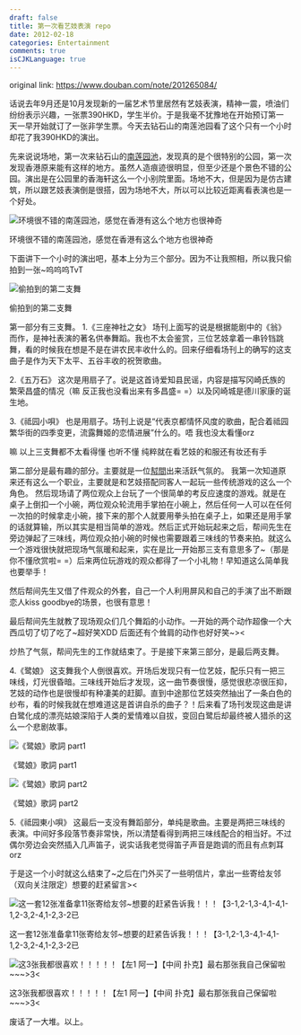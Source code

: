 ```yaml
---
draft: false
title: 第一次看艺妓表演 repo
date: 2012-02-18
categories: Entertainment
comments: true
isCJKLanguage: true
---
```


original link: https://www.douban.com/note/201265084/

话说去年9月还是10月发现新的一届艺术节里居然有艺妓表演，精神一震，喷油们纷纷表示兴趣，一张票390HKD，学生半价。于是我毫不犹豫地在开始预订第一天一早开始就订了一张非学生票。今天去钻石山的南莲池园看了这个只有一个小时却花了我390HKD的演出。

先来说说场地，第一次来钻石山的[南莲园池](http://www.nanliangarden.org/)，发现真的是个很特别的公园，第一次发现香港原来能有这样的地方。虽然人造痕迹很明显，但至少还是个景色不错的公园。演出是在公园里的香海轩这么一个小别院里面。场地不大，但是因为是仿古建筑，所以跟艺妓表演倒是很搭，因为场地不大，所以可以比较近距离看表演也是一个好处。


![环境很不错的南莲园池，感觉在香港有这么个地方也很神奇](https://static.zhuzi.dev/2012/02/p201265084-1.jpg)

环境很不错的南莲园池，感觉在香港有这么个地方也很神奇



下面讲下一个小时的演出吧，基本上分为三个部分。因为不让我照相，所以我只偷拍到一张~呜呜呜TvT


![偷拍到的第二支舞](https://static.zhuzi.dev/2012/02/p201265084-2.jpg)

偷拍到的第二支舞



第一部分有三支舞。
1.《三座神社之女》
场刊上面写的说是根据能剧中的《翁》而作，是神社表演的著名供奉舞蹈。我也不太会鉴赏，三位艺妓拿着一串铃铛跳舞，看的时候我在想是不是在讲农民丰收什么的。回来仔细看场刊上的确写的这支曲子是作为天下太平、五谷丰收的祝贺歌曲。

2.《五万石》
这次是用扇子了。说是这首诗爱知县民谣，内容是描写冈崎氏族的繁荣昌盛的情况（嘛 反正我也没看出来有多昌盛= =）以及冈崎城是德川家康的诞生地。

3.《祗园小唄》
也是用扇子。场刊上说是“代表京都情怀风度的歌曲，配合着祗园繁华街的四季变更，流露舞姬的恋情进展”什么的。唔 我也没太看懂orz

嘛 以上三支舞都不太看得懂 也听不懂 纯粹就在看艺妓的和服还有妆还有手

第二部分是最有趣的部分。主要就是一位[幇間](http://ja.wikipedia.org/wiki/%E5%B9%87%E9%96%93)出来活跃气氛的。
我第一次知道原来还有这么一个职业，主要就是和艺妓搭配同客人一起玩一些传统游戏的这么一个角色。
然后现场请了两位观众上台玩了一个很简单的考反应速度的游戏。就是在桌子上倒扣一个小碗，两位观众轮流用手掌拍在小碗上，然后任何一人可以在任何一次拍的时候拿走小碗，接下来的那个人就要用拳头拍在桌子上，如果还是用手掌的话就算输，所以其实是相当简单的游戏。然后正式开始玩起来之后，帮间先生在旁边弹起了三味线，两位观众拍小碗的时候也需要跟着三味线的节奏来拍。就这么一个游戏很快就把现场气氛暖和起来，实在是比一开始那三支有意思多了~（那是你不懂欣赏啦= =）后来两位玩游戏的观众都得了一个小礼物！早知道这么简单我也要举手！

然后帮间先生又借了件观众的外套，自己一个人利用屏风和自己的手演了出不断跟恋人kiss goodbye的场景，也很有意思！

最后帮间先生就教了现场观众们几个舞蹈的小动作。一开始的两个动作超像一个大西瓜切了切了吃了~超好笑XDD 后面还有个耸肩的动作也好好笑~><

炒热了气氛，帮间先生的工作就结束了。于是接下来第三部分，是最后两支舞。

4.《鹭娘》
这支舞我个人倒很喜欢。开场后发现只有一位艺妓，配乐只有一把三味线，灯光很昏暗。三味线开始后才发现，这一曲节奏很慢，感觉很悲凉很压抑，艺妓的动作也是很慢却有种凄美的赶脚。直到中途那位艺妓突然抽出了一条白色的纱布，看的时候我就在想难道这是首讲自杀的曲子？！后来看了场刊发现这曲是讲白鹭化成的漂亮姑娘深陷于人类的爱情难以自拔，变回白鹭后却最终被人猎杀的这么一个悲剧故事。

![《鹭娘》歌詞 part1](https://static.zhuzi.dev/2012/02/p201265084-3.jpg)

《鹭娘》歌詞 part1



![《鹭娘》歌詞 part2](https://static.zhuzi.dev/2012/02/p201265084-4.jpg)

《鹭娘》歌詞 part2



5.《祗园東小唄》
这最后一支没有舞蹈部分，单纯是歌曲。主要是两把三味线的表演。中间好多段落节奏非常快，所以清楚看得到两把三味线配合的相当好。不过偶尔旁边会突然插入几声笛子，说实话我老觉得笛子声音是跑调的而且有点刺耳orz

于是这一个小时就这么结束了~之后在门外买了一些明信片，拿出一些寄给友邻（双向关注限定）想要的赶紧留言><

![这一套12张准备拿11张寄给友邻~想要的赶紧告诉我！！！【3-1,2-1,3-4,1-4,1-1,2-3,2-4,1-2,3-2已](https://static.zhuzi.dev/2012/02/p201265084-5.jpg)

这一套12张准备拿11张寄给友邻~想要的赶紧告诉我！！！【3-1,2-1,3-4,1-4,1-1,2-3,2-4,1-2,3-2已



![这3张我都很喜欢！！！！！【左1 阿一】【中间 扑克】最右那张我自己保留啦~~~>3<](https://static.zhuzi.dev/2012/02/p201265084-6.jpg)

这3张我都很喜欢！！！！！【左1 阿一】【中间 扑克】最右那张我自己保留啦~~~>3<




废话了一大堆。以上。
